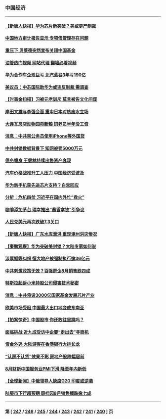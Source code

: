 ### 中国经济
---
#### [【新唐人快报】华为芯片新突破？美或更严制裁](../../pages/ncid283/n14068306.md?09070845) 
#### [中国地方审计报告显示 专项债管理存在问题](../../pages/ncid283/n14068311.md?09070845) 
#### [重压下 贝莱德突然宣布关闭中国基金](../../pages/ncid283/n14068308.md?09070845) 
#### [油管热门视频 网站代理 翻墙必看视频](http://138.2.39.72:81/youtube.html?epic-marker?09070845)
#### [华为合作车企现巨亏 北汽蓝谷3年亏190亿](../../pages/ncid283/n14067726.md?09070845) 
#### [美议员：中芯国际助华为或违反制裁 需调查](../../pages/ncid283/n14068241.md?09070845) 
#### [【时事金扫描】习被元老训斥 莫言被告文化间谍](../../pages/ncid283/n14068232.md?09070845) 
#### [岸田文雄与李强会面 重申日本对核废水立场](../../pages/ncid283/n14068268.md?09070845) 
#### [大连瓦房店动物园将断粮 饲养员半年没工资](../../pages/ncid283/n14068028.md?09070845) 
#### [消息：中共禁公务员使用iPhone等外国货](../../pages/ncid283/n14068221.md?09070845) 
#### [中共封锁数据背景下 知网被罚5000万元](../../pages/ncid283/n14068075.md?09070845) 
#### [债务缠身 王健林持续出售资产套现](../../pages/ncid283/n14067874.md?09070845) 
#### [汽车价格战推升工人压力 中国经济受波及](../../pages/ncid283/n14067694.md?09070845) 
#### [华为新手机获先进芯片支持？白宫回应](../../pages/ncid283/n14067867.md?09070845) 
#### [分析：危机四伏 习近平在国内外忙“救火”](../../pages/ncid283/n14067872.md?09070845) 
#### [咖啡添加茅台 瑞幸推出“酱香拿铁”引争议](../../pages/ncid283/n14067800.md?09070845) 
#### [人民兑美元再次跌破7.3关口](../../pages/ncid283/n14067728.md?09070845) 
#### [【新唐人快报】广东水库泄洪 重现涿州洪灾惨况](../../pages/ncid283/n14067720.md?09070845) 
#### [【秦鹏观察】华为突破美封锁？大陆专家如何说](../../pages/ncid283/n14067646.md?09070845) 
#### [涉票据等纠纷 恒大地产被强制执行逾36亿元](../../pages/ncid283/n14067711.md?09070845) 
#### [中共刺激政策无效？百强房企8月销售跌四成](../../pages/ncid283/n14067669.md?09070845) 
#### [特斯拉起诉小米持股公司侵害技术秘密](../../pages/ncid283/n14067713.md?09070845) 
#### [消息：中共将设3000亿国家基金发展芯片产业](../../pages/ncid283/n14067630.md?09070845) 
#### [欧美市场受阻 中国最大出口地变成东南亚](../../pages/ncid283/n14067664.md?09070845) 
#### [【拍案惊奇】中国股市 你还敢往里跳吗？](../../pages/ncid283/n14067602.md?09070845) 
#### [面临挑战 近九成受访中企要“走出去”寻商机](../../pages/ncid283/n14067391.md?09070845) 
#### [资金外逃 大陆游客在香港银行大排长龙](../../pages/ncid283/n14067605.md?09070845) 
#### [“认房不认贷”效果不彰 房地产股跌幅居前](../../pages/ncid283/n14067359.md?09070845) 
#### [8月财新中国服务业PMI下滑 降至年内新低](../../pages/ncid283/n14067347.md?09070845) 
#### [【全球新闻】中俄领导人缺席G20 印度或逆袭](../../pages/ncid283/n14067334.md?09070845) 
#### [陆房市下行超预期 碧桂园8月销售额跌逾七成](../../pages/ncid283/n14067261.md?09070845) 

---
#### 第 [ [247](./247.md?09070845) / [246](./246.md?09070845) / [245](./245.md?09070845) / [244](./244.md?09070845) / [243](./243.md?09070845) / [242](./242.md?09070845) / [241](./241.md?09070845) / [240](./240.md?09070845) ] 页
